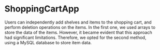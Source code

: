 # ShoppingCartApp
Users can independently add shelves and items to the shopping cart, and perform deletion operations on the items. In the first one, we used arrays to store the data of the items. However, it became evident that this approach had significant limitations. Therefore, we opted for the second method, using a MySQL database to store item data.

